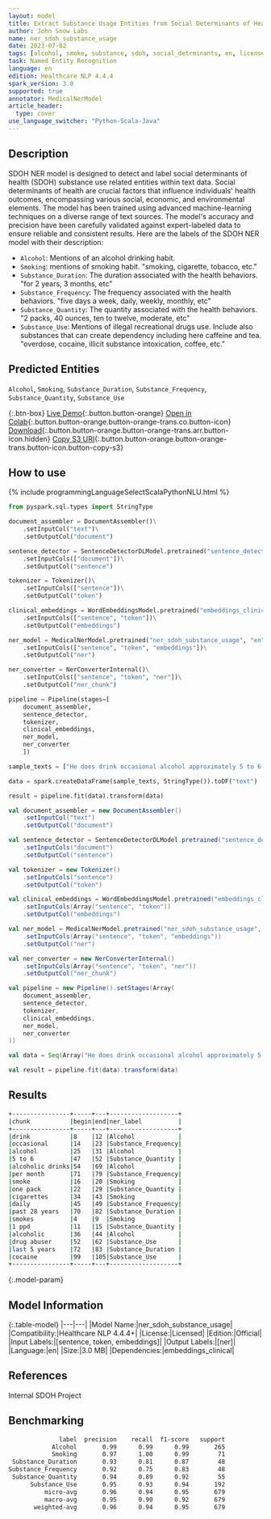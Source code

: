```yaml
---
layout: model
title: Extract Substance Usage Entities from Social Determinants of Health Texts
author: John Snow Labs
name: ner_sdoh_substance_usage
date: 2023-07-02
tags: [alcohol, smoke, substance, sdoh, social_detrminants, en, licensed, public_health]
task: Named Entity Recognition
language: en
edition: Healthcare NLP 4.4.4
spark_version: 3.0
supported: true
annotator: MedicalNerModel
article_header:
  type: cover
use_language_switcher: "Python-Scala-Java"
---
```


## Description

SDOH NER model is designed to detect and label social determinants of health (SDOH) substance use related entities within text data. Social determinants of health are crucial factors that influence individuals' health outcomes, encompassing various social, economic, and environmental elements. The model has been trained using advanced machine-learning techniques on a diverse range of text sources. The model's accuracy and precision have been carefully validated against expert-labeled data to ensure reliable and consistent results. Here are the labels of the SDOH NER model with their description:

- `Alcohol`: Mentions of an alcohol drinking habit.
- `Smoking`: mentions of smoking habit. "smoking, cigarette, tobacco, etc."
- `Substance_Duration`: The duration associated with the health behaviors. "for 2 years, 3 months, etc"
- `Substance_Frequency`: The frequency associated with the health behaviors. "five days a week, daily, weekly, monthly, etc"
- `Substance_Quantity`: The quantity associated with the health behaviors. "2 packs, 40 ounces, ten to twelve, moderate, etc"
- `Substance_Use`: Mentions of illegal recreational drugs use. Include also substances that can create dependency including here caffeine and tea.  "overdose, cocaine, illicit substance intoxication, coffee, etc."

## Predicted Entities

`Alcohol`, `Smoking`, `Substance_Duration`, `Substance_Frequency`, `Substance_Quantity`, `Substance_Use`

{:.btn-box}
[Live Demo](https://demo.johnsnowlabs.com/healthcare/SDOH/){:.button.button-orange}
[Open in Colab](https://colab.research.google.com/github/JohnSnowLabs/spark-nlp-workshop/blob/master/healthcare-nlp/27.0.Social_Determinant_of_Health_Models.ipynb){:.button.button-orange.button-orange-trans.co.button-icon}
[Download](https://s3.amazonaws.com/auxdata.johnsnowlabs.com/clinical/models/ner_sdoh_substance_usage_en_4.4.4_3.0_1688320068416.zip){:.button.button-orange.button-orange-trans.arr.button-icon.hidden}
[Copy S3 URI](s3://auxdata.johnsnowlabs.com/clinical/models/ner_sdoh_substance_usage_en_4.4.4_3.0_1688320068416.zip){:.button.button-orange.button-orange-trans.button-icon.button-copy-s3}

## How to use



<div class="tabs-box" markdown="1">
{% include programmingLanguageSelectScalaPythonNLU.html %}
  
```python
from pyspark.sql.types import StringType

document_assembler = DocumentAssembler()\
    .setInputCol("text")\
    .setOutputCol("document")

sentence_detector = SentenceDetectorDLModel.pretrained("sentence_detector_dl", "en")\
    .setInputCols(["document"])\
    .setOutputCol("sentence")

tokenizer = Tokenizer()\
    .setInputCols(["sentence"])\
    .setOutputCol("token")

clinical_embeddings = WordEmbeddingsModel.pretrained("embeddings_clinical", "en", "clinical/models")\
    .setInputCols(["sentence", "token"])\
    .setOutputCol("embeddings")

ner_model = MedicalNerModel.pretrained("ner_sdoh_substance_usage", "en", "clinical/models")\
    .setInputCols(["sentence", "token", "embeddings"])\
    .setOutputCol("ner")

ner_converter = NerConverterInternal()\
    .setInputCols(["sentence", "token", "ner"])\
    .setOutputCol("ner_chunk")

pipeline = Pipeline(stages=[
    document_assembler, 
    sentence_detector,
    tokenizer,
    clinical_embeddings,
    ner_model,
    ner_converter   
    ])

sample_texts = ["He does drink occasional alcohol approximately 5 to 6 alcoholic drinks per month.", "He continues to smoke one pack of cigarettes daily, as he has for the past 28 years.", "She smokes 1 ppd. Her partner is an alcoholic and a drug abuser for the last 5 years.He was using cocaine."]

data = spark.createDataFrame(sample_texts, StringType()).toDF("text")

result = pipeline.fit(data).transform(data)
```
```scala
val document_assembler = new DocumentAssembler()
    .setInputCol("text")
    .setOutputCol("document")

val sentence_detector = SentenceDetectorDLModel.pretrained("sentence_detector_dl", "en")
    .setInputCols("document")
    .setOutputCol("sentence")

val tokenizer = new Tokenizer()
    .setInputCols("sentence")
    .setOutputCol("token")

val clinical_embeddings = WordEmbeddingsModel.pretrained("embeddings_clinical", "en", "clinical/models")
    .setInputCols(Array("sentence", "token"))
    .setOutputCol("embeddings")

val ner_model = MedicalNerModel.pretrained("ner_sdoh_substance_usage", "en", "clinical/models")
    .setInputCols(Array("sentence", "token", "embeddings"))
    .setOutputCol("ner")

val ner_converter = new NerConverterInternal()
    .setInputCols(Array("sentence", "token", "ner"))
    .setOutputCol("ner_chunk")

val pipeline = new Pipeline().setStages(Array(
    document_assembler, 
    sentence_detector,
    tokenizer,
    clinical_embeddings,
    ner_model,
    ner_converter   
))

val data = Seq(Array("He does drink occasional alcohol approximately 5 to 6 alcoholic drinks per month.", "He continues to smoke one pack of cigarettes daily, as he has for the past 28 years.", "She smokes 1 ppd. Her partner is an alcoholic and a drug abuser for the last 5 years.He was using cocaine.")).toDS.toDF("text")

val result = pipeline.fit(data).transform(data)
```
</div>

## Results

```bash
+----------------+-----+---+-------------------+
|chunk           |begin|end|ner_label          |
+----------------+-----+---+-------------------+
|drink           |8    |12 |Alcohol            |
|occasional      |14   |23 |Substance_Frequency|
|alcohol         |25   |31 |Alcohol            |
|5 to 6          |47   |52 |Substance_Quantity |
|alcoholic drinks|54   |69 |Alcohol            |
|per month       |71   |79 |Substance_Frequency|
|smoke           |16   |20 |Smoking            |
|one pack        |22   |29 |Substance_Quantity |
|cigarettes      |34   |43 |Smoking            |
|daily           |45   |49 |Substance_Frequency|
|past 28 years   |70   |82 |Substance_Duration |
|smokes          |4    |9  |Smoking            |
|1 ppd           |11   |15 |Substance_Quantity |
|alcoholic       |36   |44 |Alcohol            |
|drug abuser     |52   |62 |Substance_Use      |
|last 5 years    |72   |83 |Substance_Duration |
|cocaine         |99   |105|Substance_Use      |
+----------------+-----+---+-------------------+
```

{:.model-param}
## Model Information

{:.table-model}
|---|---|
|Model Name:|ner_sdoh_substance_usage|
|Compatibility:|Healthcare NLP 4.4.4+|
|License:|Licensed|
|Edition:|Official|
|Input Labels:|[sentence, token, embeddings]|
|Output Labels:|[ner]|
|Language:|en|
|Size:|3.0 MB|
|Dependencies:|embeddings_clinical|

## References

Internal SDOH Project

## Benchmarking

```bash
              label  precision    recall  f1-score   support
            Alcohol       0.99      0.99      0.99       265
            Smoking       0.97      1.00      0.99        71
 Substance_Duration       0.93      0.81      0.87        48
Substance_Frequency       0.92      0.75      0.83        48
 Substance_Quantity       0.94      0.89      0.92        55
      Substance_Use       0.95      0.93      0.94       192
          micro-avg       0.96      0.94      0.95       679
          macro-avg       0.95      0.90      0.92       679
       weighted-avg       0.96      0.94      0.95       679
```
